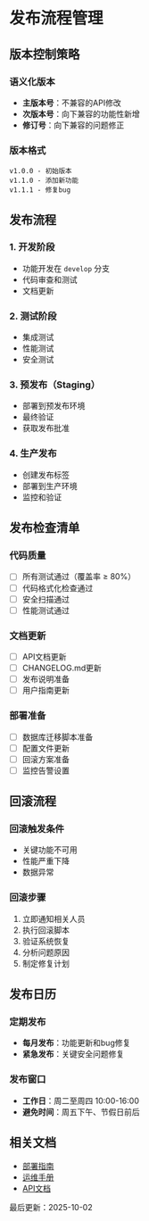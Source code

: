 # 发布流程管理

## 版本控制策略

### 语义化版本
- **主版本号**：不兼容的API修改
- **次版本号**：向下兼容的功能性新增
- **修订号**：向下兼容的问题修正

### 版本格式
```
v1.0.0 - 初始版本
v1.1.0 - 添加新功能
v1.1.1 - 修复bug
```

## 发布流程

### 1. 开发阶段
- 功能开发在 `develop` 分支
- 代码审查和测试
- 文档更新

### 2. 测试阶段
- 集成测试
- 性能测试
- 安全测试

### 3. 预发布（Staging）
- 部署到预发布环境
- 最终验证
- 获取发布批准

### 4. 生产发布
- 创建发布标签
- 部署到生产环境
- 监控和验证

## 发布检查清单

### 代码质量
- [ ] 所有测试通过（覆盖率 ≥ 80%）
- [ ] 代码格式化检查通过
- [ ] 安全扫描通过
- [ ] 性能测试通过

### 文档更新
- [ ] API文档更新
- [ ] CHANGELOG.md更新
- [ ] 发布说明准备
- [ ] 用户指南更新

### 部署准备
- [ ] 数据库迁移脚本准备
- [ ] 配置文件更新
- [ ] 回滚方案准备
- [ ] 监控告警设置

## 回滚流程

### 回滚触发条件
- 关键功能不可用
- 性能严重下降
- 数据异常

### 回滚步骤
1. 立即通知相关人员
2. 执行回滚脚本
3. 验证系统恢复
4. 分析问题原因
5. 制定修复计划

## 发布日历

### 定期发布
- **每月发布**：功能更新和bug修复
- **紧急发布**：关键安全问题修复

### 发布窗口
- **工作日**：周二至周四 10:00-16:00
- **避免时间**：周五下午、节假日前后

## 相关文档
- [部署指南](../how-to/DEPLOYMENT_GUIDE.md)
- [运维手册](../ops/monitoring.md)
- [API文档](../reference/API_REFERENCE.md)

最后更新：2025-10-02